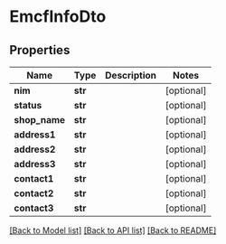 # EmcfInfoDto

## Properties
Name | Type | Description | Notes
------------ | ------------- | ------------- | -------------
**nim** | **str** |  | [optional] 
**status** | **str** |  | [optional] 
**shop_name** | **str** |  | [optional] 
**address1** | **str** |  | [optional] 
**address2** | **str** |  | [optional] 
**address3** | **str** |  | [optional] 
**contact1** | **str** |  | [optional] 
**contact2** | **str** |  | [optional] 
**contact3** | **str** |  | [optional] 

[[Back to Model list]](../README.md#documentation-for-models) [[Back to API list]](../README.md#documentation-for-api-endpoints) [[Back to README]](../README.md)

